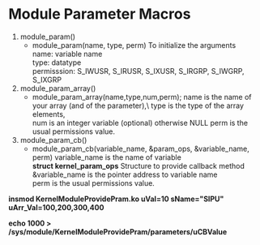 # Module Parameter Macros

1. module_param()
    * module_param(name, type, perm)
    To initialize the arguments\
        name: variable name\
        type: datatype\
        permisssion: S_IWUSR, S_IRUSR, S_IXUSR, S_IRGRP, S_IWGRP, S_IXGRP
2. module_param_array()
    * module_param_array(name,type,num,perm);
        name is the name of your array (and of the parameter),\ 
        type is the type of the array elements, \
        num is an integer variable (optional) otherwise NULL 
        perm is the usual permissions value.
3. module_param_cb()
    * module_param_cb(variable_name, &param_ops, &variable_name, perm)
    variable_name is the name of variable\
    **struct kernel_param_ops** Structure to provide callback method \
    &variable_name is the pointer address to variable name \
    perm is the usual permissions value.

**insmod KernelModuleProvidePram.ko uVal=10 sName="SIPU" uArr_Val=100,200,300,400**

**echo 1000  > /sys/module/KernelModuleProvidePram/parameters/uCBValue**